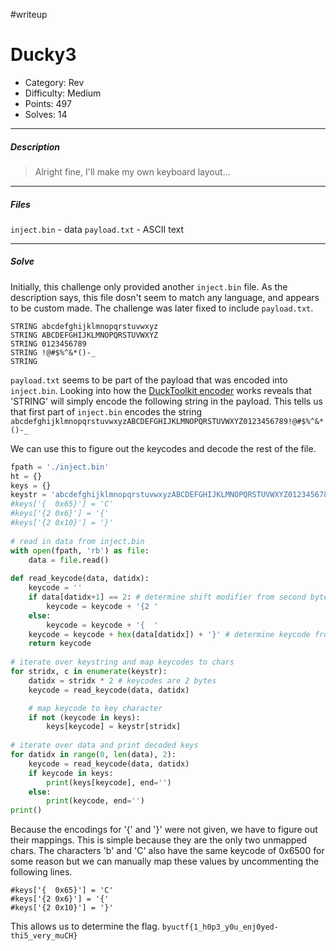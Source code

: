#writeup
# Ducky3
+ Category: Rev
+ Difficulty: Medium
+ Points: 497
+ Solves: 14
***
##### Description
> Alright fine, I'll make my own keyboard layout...
***
##### Files
`inject.bin` - data
`payload.txt` - ASCII text
***
##### Solve
Initially, this challenge only provided another `inject.bin` file. As the description says, this file dosn't seem to match any language, and appears to be custom made. The challenge was later fixed to include `payload.txt`.

```
STRING abcdefghijklmnopqrstuvwxyz
STRING ABCDEFGHIJKLMNOPQRSTUVWXYZ
STRING 0123456789
STRING !@#$%^&*()-_
STRING
```

`payload.txt` seems to be part of the payload that was encoded into `inject.bin`. Looking into how the [DuckToolkit encoder](https://github.com/kevthehermit/DuckToolkit/blob/master/ducktoolkit/encoder.py) works reveals that 'STRING' will simply encode the following string in the payload. This tells us that first part of `inject.bin`  encodes the string `abcdefghijklmnopqrstuvwxyzABCDEFGHIJKLMNOPQRSTUVWXYZ0123456789!@#$%^&*()-_`

We can use this to figure out the keycodes and decode the rest of the file.

```python
fpath = './inject.bin'
ht = {}
keys = {}
keystr = 'abcdefghijklmnopqrstuvwxyzABCDEFGHIJKLMNOPQRSTUVWXYZ0123456789!@#$%^&*()-_'
#keys['{  0x65}'] = 'C'
#keys['{2 0x6}'] = '{'
#keys['{2 0x10}'] = '}'
  
# read in data from inject.bin
with open(fpath, 'rb') as file:
    data = file.read()
  
def read_keycode(data, datidx):
    keycode = ''
    if data[datidx+1] == 2: # determine shift modifier from second byte
        keycode = keycode + '{2 '
    else:
        keycode = keycode + '{  '
    keycode = keycode + hex(data[datidx]) + '}' # determine keycode from first byte
    return keycode
  
# iterate over keystring and map keycodes to chars
for stridx, c in enumerate(keystr):
    datidx = stridx * 2 # keycodes are 2 bytes
    keycode = read_keycode(data, datidx)

    # map keycode to key character
    if not (keycode in keys):
        keys[keycode] = keystr[stridx]
  
# iterate over data and print decoded keys
for datidx in range(0, len(data), 2):
    keycode = read_keycode(data, datidx)
    if keycode in keys:
        print(keys[keycode], end='')
    else:
        print(keycode, end='')
print()
```

Because the encodings for '{' and '}' were not given, we have to figure out their mappings. This is simple because they are the only two unmapped chars. The characters 'b' and 'C' also have the same keycode of 0x6500 for some reason but we can manually map these values by uncommenting the following lines.
```
#keys['{  0x65}'] = 'C'
#keys['{2 0x6}'] = '{'
#keys['{2 0x10}'] = '}'
```

This allows us to determine the flag.
`byuctf{1_h0p3_y0u_enj0yed-thi5_very_muCH}`
